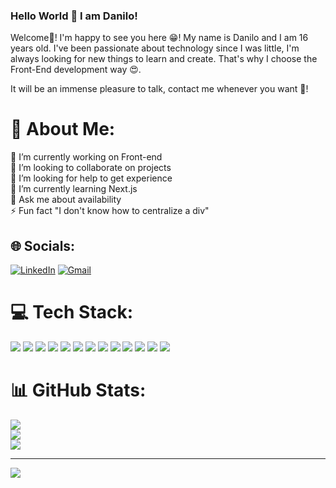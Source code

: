 ### Hello World 👋 I am Danilo!
   Welcome👋! I'm happy to see you here 😁! My name is Danilo and I am 16 years old. I've been passionate about technology since I was little, I'm always looking for new things to learn and create. That's why I choose the Front-End development way 😍.

It will be an immense pleasure to talk, contact me whenever you want 🤚!

##

# 💫 About Me:
🔭 I’m currently working on Front-end<br>👯 I’m looking to collaborate on projects<br>🤝 I’m looking for help to get experience<br>🌱 I’m currently learning Next.js<br>💬 Ask me about availability<br>⚡ Fun fact "I don't know how to centralize a div"


## 🌐 Socials:
[![LinkedIn](https://img.shields.io/badge/LinkedIn-%230077B5.svg?logo=linkedin&logoColor=white)](www.linkedin.com/in/danilomotademedeiros) 
[![Gmail](https://img.shields.io/badge/Gmail-D14836.svg?logo=gmail&logoColor=red)](mailto:danilo.medeiros800@gmail.com)

# 💻 Tech Stack:
![](https://img.shields.io/badge/HTML5-E34F26?style=for-the-badge&logo=html5&logoColor=white)
![](https://img.shields.io/badge/CSS3-1572B6?style=for-the-badge&logo=css3&logoColor=white)
![](https://img.shields.io/badge/JavaScript-323330?style=for-the-badge&logo=javascript&logoColor=F7DF1E)
![](https://img.shields.io/badge/TypeScript-3178C6.svg?style=for-the-badge&logo=TypeScript&logoColor=white)
![](https://img.shields.io/badge/React-20232A?style=for-the-badge&logo=react&logoColor=61DAFB)
![](https://img.shields.io/badge/next.js-000000?style=for-the-badge&logo=nextdotjs&logoColor=white)
![](https://img.shields.io/badge/Tailwind%20CSS-06B6D4.svg?style=for-the-badge&logo=Tailwind-CSS&logoColor=white)
![](https://img.shields.io/badge/styled--components-DB7093?style=for-the-badge&logo=styled-components&logoColor=white)
![](https://img.shields.io/badge/Sass-CC6699?style=for-the-badge&logo=sass&logoColor=white)
![](https://img.shields.io/badge/vscode-017AD7?style=for-the-badge&logo=visualstudiocode&logoColor=white)
![](https://img.shields.io/badge/Git-F05032.svg?style=for-the-badge&logo=Git&logoColor=white)
![](https://img.shields.io/badge/Windows-017AD7?style=for-the-badge&logo=windows&logoColor=white)
![](https://img.shields.io/badge/Vercel-000000.svg?style=for-the-badge&logo=Vercel&logoColor=white)
# 📊 GitHub Stats:
![](https://github-readme-stats.vercel.app/api?username=danilommedeiros&theme=omni&hide_border=false&include_all_commits=true&count_private=false)<br/>
![](https://github-readme-streak-stats.herokuapp.com/?user=danilommedeiros&theme=omni&hide_border=false)<br/>
![](https://github-readme-stats.vercel.app/api/top-langs/?username=danilommedeiros&theme=omni&hide_border=false&include_all_commits=true&count_private=false&layout=compact)

---
[![](https://visitcount.itsvg.in/api?id=danilommedeiros&icon=0&color=6)](https://visitcount.itsvg.in)





